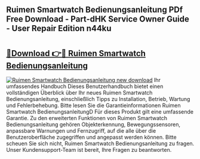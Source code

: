 ## Ruimen Smartwatch Bedienungsanleitung PDf Free Download - Part-dHK Service Owner Guide - User Repair Edition n44ku

# <h2><a href="http://df5uh9.blite.top/?on=Ruimen+Smartwatch+Bedienungsanleitung">🔗Download 👉🔴 Ruimen Smartwatch Bedienungsanleitung</a></h2>

[![Ruimen Smartwatch Bedienungsanleitung new download](https://i.imgur.com/lujVjoI.png)](http://df5uh9.blite.top/?on=Ruimen+Smartwatch+Bedienungsanleitung)
Ihr umfassendes Handbuch Dieses Benutzerhandbuch bietet einen vollständigen Überblick über Ihr neues Ruimen Smartwatch Bedienungsanleitung, einschließlich Tipps zu Installation, Betrieb, Wartung und Fehlerbehebung. Bitte lesen Sie die Garantieinformationen Ruimen Smartwatch BedienungsanleitungD Für dieses Produkt gilt eine umfassende Garantie. Zu den erweiterten Funktionen von Ruimen Smartwatch Bedienungsanleitung gehören Objekterkennung, Bewegungssensoren, anpassbare Warnungen und Fernzugriff, auf die alle über die Benutzeroberfläche zugegriffen und angepasst werden können. Bitte scheuen Sie sich nicht, Ruimen Smartwatch Bedienungsanleitung zu fragen. Unser Kundensupport-Team ist bereit, Ihre Fragen zu beantworten.
